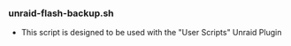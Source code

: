 ### unraid-flash-backup.sh
* This script is designed to be used with the "User Scripts" Unraid Plugin
